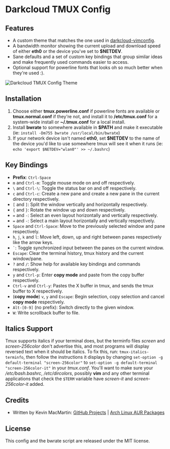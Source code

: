 # Darkcloud TMUX Config

## Features ##

* A custom theme that matches the one used in [darkcloud-vimconfig](https://github.com/prurigro/darkcloud-vimconfig).
* A bandwidth monitor showing the current upload and download speed of either **eth0** or the device you've set to **$NETDEV**.
* Sane defaults and a set of custom key bindings that group similar ideas and make frequently used commands easier to access.
* Optional support for powerline fonts that looks oh so much better when they're used :).

![Darkcloud TMUX Config Theme](http://i.imgur.com/Ps3XmMc.png)

## Installation ##

1. Choose either **tmux.powerline.conf** if powerline fonts are available or **tmux.normal.conf** if they're not, and install it to __/etc/tmux.conf__ for a system-wide install or __~/.tmux.conf__ for a local install.
2. Install **bwrate** to somewhere available in **$PATH** and make it executable (ie: `install -Dm755 bwrate /usr/local/bin/bwrate`)
3. If your network device isn't named **eth0**, set **$NETDEV** to the name of the device you'd like to use somewhere tmux will see it when it runs (ie: `echo 'export $NETDEV="wlan0"' >> ~/.bashrc`)

## Key Bindings ##

* **Prefix**: `Ctrl-Space`
* `m` and `Ctrl-m`: Toggle mouse mode on and off respectively.
* `\` and `Ctrl-\`: Toggle the status bar on and off respectively.
* `c` and `Ctrl-c`: Create a new pane and create a new pane in the current directory respectively.
* `[` and `]`: Split the window vertically and horizontally respectively.
* `{` and `}`: Rotate the window up and down respectively.
* `=` and `-`: Select an even layout horizontally and vertically respectively.
* `=` and `-`: Select a main layout horizontally and vertically respectively.
* `Space` and `Ctrl-Space`: Move to the previously selected window and pane respectively.
* `h`, `j`, `k` and `l`: Move left, down, up and right between panes respectively like the arrow keys.
* `` ` ``: Toggle synchronized input between the panes on the current window.
* `Escape`: Clear the terminal history, tmux history and the current window/pane.
* `?` and `/`: Show help for available key bindings and commands respectively.
* `y` and `Ctrl-p`: Enter __copy mode__ and paste from the copy buffer respectively.
* `Ctrl-v` and `Ctrl-y`: Pastes the X buffer in tmux, and sends the tmux buffer to X respectively.
* (**copy mode**) `v`, `y` and `Escape`: Begin selection, copy selection and cancel **copy mode** respectively.
* `Alt-[0-9]` (no prefix): Switch directly to the given window.
* `W`: Write scrollback buffer to file.

## Italics Support ##

Tmux supports italics if your terminal does, but the terminfo files _screen_ and _screen-256color_ don't advertise this, and most programs will display reversed text when it should be italics. To fix this, run: `tmux-italics-terminfo`, then follow the instructions it displays by changing `set-option -g default-terminal "screen-256color"` to `set-option -g default-terminal "screen-256color-it"` in your _tmux.conf_. You'll want to make sure your _/etc/bash.bashrc_, _/etc/dircolors_, possibly **vim** and any other terminal applications that check the `$TERM` variable have _screen-it_ and _screen-256color-it_ added.

## Credits ##

* Written by Kevin MacMartin: [GitHub Projects](https://github.com/prurigro) | [Arch Linux AUR Packages](https://aur.archlinux.org/packages/?SeB=m&K=prurigro)

## License ##
This config and the bwrate script are released under the MIT license.
